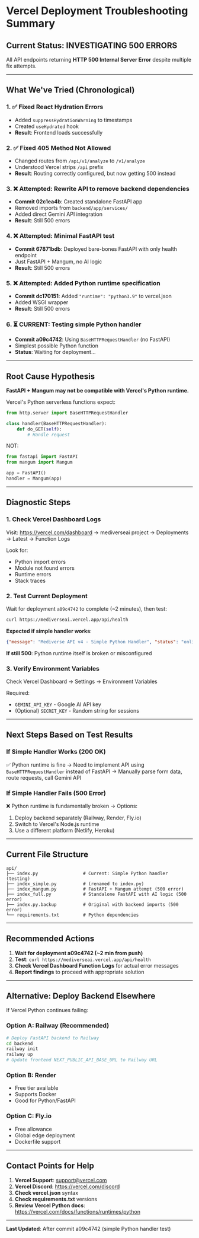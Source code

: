 # Vercel Deployment Troubleshooting Summary

## Current Status: INVESTIGATING 500 ERRORS

All API endpoints returning **HTTP 500 Internal Server Error** despite multiple fix attempts.

---

## What We've Tried (Chronological)

### 1. ✅ Fixed React Hydration Errors
- Added `suppressHydrationWarning` to timestamps
- Created `useHydrated` hook
- **Result**: Frontend loads successfully

### 2. ✅ Fixed 405 Method Not Allowed  
- Changed routes from `/api/v1/analyze` to `/v1/analyze`
- Understood Vercel strips `/api` prefix
- **Result**: Routing correctly configured, but now getting 500 instead

### 3. ❌ Attempted: Rewrite API to remove backend dependencies
- **Commit 02c1ea4b**: Created standalone FastAPI app
- Removed imports from `backend/app/services/`
- Added direct Gemini API integration
- **Result**: Still 500 errors

### 4. ❌ Attempted: Minimal FastAPI test
- **Commit 67871bdb**: Deployed bare-bones FastAPI with only health endpoint
- Just FastAPI + Mangum, no AI logic
- **Result**: Still 500 errors

### 5. ❌ Attempted: Added Python runtime specification
- **Commit dc170151**: Added `"runtime": "python3.9"` to vercel.json
- Added WSGI wrapper
- **Result**: Still 500 errors

### 6. ⏳ CURRENT: Testing simple Python handler
- **Commit a09c4742**: Using `BaseHTTPRequestHandler` (no FastAPI)
- Simplest possible Python function
- **Status**: Waiting for deployment...

---

## Root Cause Hypothesis

**FastAPI + Mangum may not be compatible with Vercel's Python runtime.**

Vercel's Python serverless functions expect:
```python
from http.server import BaseHTTPRequestHandler

class handler(BaseHTTPRequestHandler):
    def do_GET(self):
        # Handle request
```

NOT:
```python
from fastapi import FastAPI
from mangum import Mangum

app = FastAPI()
handler = Mangum(app)
```

---

## Diagnostic Steps

### 1. Check Vercel Dashboard Logs

Visit: https://vercel.com/dashboard → mediverseai project → Deployments → Latest → Function Logs

Look for:
- Python import errors
- Module not found errors  
- Runtime errors
- Stack traces

### 2. Test Current Deployment

Wait for deployment `a09c4742` to complete (~2 minutes), then test:

```bash
curl https://mediverseai.vercel.app/api/health
```

**Expected if simple handler works**: 
```json
{"message": "Mediverse API v4 - Simple Python Handler", "status": "online", "path": "/health"}
```

**If still 500**: Python runtime itself is broken or misconfigured

###  3. Verify Environment Variables

Check Vercel Dashboard → Settings → Environment Variables

Required:
- `GEMINI_API_KEY` - Google AI API key
- (Optional) `SECRET_KEY` - Random string for sessions

---

## Next Steps Based on Test Results

### If Simple Handler Works (200 OK)
✅ Python runtime is fine
→ Need to implement API using `BaseHTTPRequestHandler` instead of FastAPI
→ Manually parse form data, route requests, call Gemini API

### If Simple Handler Fails (500 Error)
❌ Python runtime is fundamentally broken
→ Options:
   1. Deploy backend separately (Railway, Render, Fly.io)
   2. Switch to Vercel's Node.js runtime
   3. Use a different platform (Netlify, Heroku)

---

## Current File Structure

```
api/
├── index.py                 # Current: Simple Python handler (testing)
├── index_simple.py          # (renamed to index.py)
├── index_mangum.py          # FastAPI + Mangum attempt (500 error)
├── index_full.py            # Standalone FastAPI with AI logic (500 error)
├── index.py.backup          # Original with backend imports (500 error)
└── requirements.txt         # Python dependencies
```

---

## Recommended Actions

1. **Wait for deployment a09c4742 (~2 min from push)**
2. **Test**: `curl https://mediverseai.vercel.app/api/health`
3. **Check Vercel Dashboard Function Logs** for actual error messages
4. **Report findings** to proceed with appropriate solution

---

## Alternative: Deploy Backend Elsewhere

If Vercel Python continues failing:

### Option A: Railway (Recommended)
```bash
# Deploy FastAPI backend to Railway
cd backend
railway init
railway up
# Update frontend NEXT_PUBLIC_API_BASE_URL to Railway URL
```

### Option B: Render
- Free tier available
- Supports Docker
- Good for Python/FastAPI

### Option C: Fly.io
- Free allowance
- Global edge deployment
- Dockerfile support

---

## Contact Points for Help

1. **Vercel Support**: support@vercel.com
2. **Vercel Discord**: https://vercel.com/discord
3. **Check vercel.json** syntax
4. **Check requirements.txt** versions
5. **Review Vercel Python docs**: https://vercel.com/docs/functions/runtimes/python

---

**Last Updated**: After commit a09c4742 (simple Python handler test)
